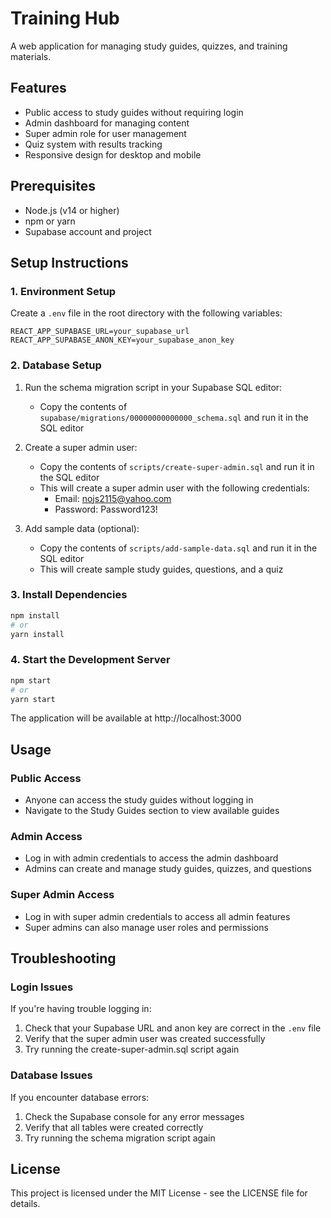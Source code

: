 # Training Hub

A web application for managing study guides, quizzes, and training materials.

## Features

- Public access to study guides without requiring login
- Admin dashboard for managing content
- Super admin role for user management
- Quiz system with results tracking
- Responsive design for desktop and mobile

## Prerequisites

- Node.js (v14 or higher)
- npm or yarn
- Supabase account and project

## Setup Instructions

### 1. Environment Setup

Create a `.env` file in the root directory with the following variables:

```
REACT_APP_SUPABASE_URL=your_supabase_url
REACT_APP_SUPABASE_ANON_KEY=your_supabase_anon_key
```

### 2. Database Setup

1. Run the schema migration script in your Supabase SQL editor:
   - Copy the contents of `supabase/migrations/00000000000000_schema.sql` and run it in the SQL editor

2. Create a super admin user:
   - Copy the contents of `scripts/create-super-admin.sql` and run it in the SQL editor
   - This will create a super admin user with the following credentials:
     - Email: nojs2115@yahoo.com
     - Password: Password123!

3. Add sample data (optional):
   - Copy the contents of `scripts/add-sample-data.sql` and run it in the SQL editor
   - This will create sample study guides, questions, and a quiz

### 3. Install Dependencies

```bash
npm install
# or
yarn install
```

### 4. Start the Development Server

```bash
npm start
# or
yarn start
```

The application will be available at http://localhost:3000

## Usage

### Public Access

- Anyone can access the study guides without logging in
- Navigate to the Study Guides section to view available guides

### Admin Access

- Log in with admin credentials to access the admin dashboard
- Admins can create and manage study guides, quizzes, and questions

### Super Admin Access

- Log in with super admin credentials to access all admin features
- Super admins can also manage user roles and permissions

## Troubleshooting

### Login Issues

If you're having trouble logging in:

1. Check that your Supabase URL and anon key are correct in the `.env` file
2. Verify that the super admin user was created successfully
3. Try running the create-super-admin.sql script again

### Database Issues

If you encounter database errors:

1. Check the Supabase console for any error messages
2. Verify that all tables were created correctly
3. Try running the schema migration script again

## License

This project is licensed under the MIT License - see the LICENSE file for details.
